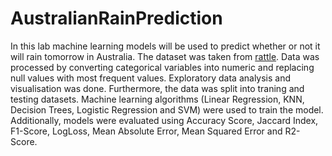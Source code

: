 # AustralianRainPrediction
In this lab machine learning models will be used to predict whether or not it will rain tomorrow in Australia. The dataset was taken from [rattle](https://bitbucket.org/kayontoga/rattle/src/master/data/weatherAUS.RData). Data was processed by converting categorical variables into numeric and replacing null values with most frequent values. Exploratory data analysis and visualisation was done. Furthermore, the data was split into traning and testing datasets. Machine learning algorithms (Linear Regression, KNN, Decision Trees, Logistic Regression and SVM) were used to train the model. Additionally, models were evaluated using Accuracy Score, Jaccard Index, F1-Score, LogLoss, Mean Absolute Error, Mean Squared Error and R2-Score. 
